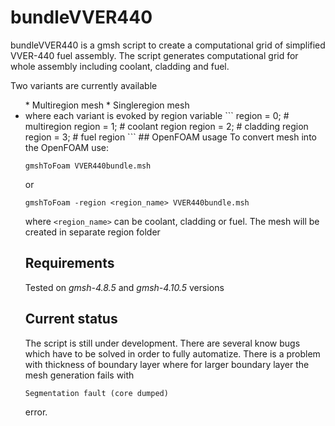 # bundleVVER440
bundleVVER440 is a gmsh script to create a computational grid of simplified VVER-440 fuel assembly.
The script generates computational grid for whole assembly including coolant, cladding and fuel.

Two variants are currently available
<ul>
* Multiregion mesh  
* Singleregion mesh  
<li>
where each variant is evoked by region variable
```
region = 0; # multiregion
region = 1; # coolant region
region = 2; # cladding region
region = 3; # fuel region
```
## OpenFOAM usage
To convert mesh into the OpenFOAM use:

```{r}
gmshToFoam VVER440bundle.msh
```
or
```
gmshToFoam -region <region_name> VVER440bundle.msh
```
where `<region_name>` can be coolant, cladding or fuel. The mesh will be created in separate region folder

## Requirements
Tested on  *gmsh-4.8.5* and *gmsh-4.10.5* versions

## Current status

The script is still under development. There are several know bugs which have to be solved in order to fully automatize. There is a problem with thickness of boundary layer where for larger boundary layer the mesh generation fails with
```
Segmentation fault (core dumped)
```
error.



